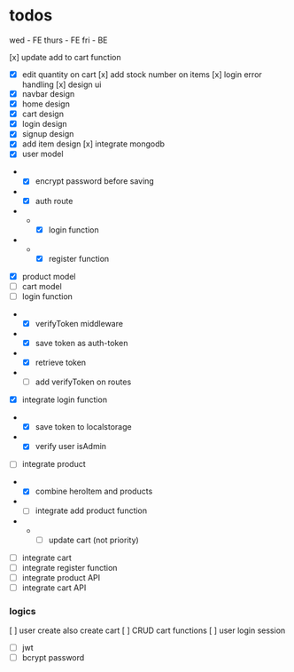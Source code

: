 # todos

wed - FE
thurs - FE
fri - BE

[x] update add to cart function

- [x] edit quantity on cart
      [x] add stock number on items
      [x] login error handling
      [x] design ui
- [x] navbar design
- [x] home design
- [x] cart design
- [x] login design
- [x] signup design
- [x] add item design
      [x] integrate mongodb
- [x] user model
- - [x] encrypt password before saving
- - [x] auth route
- - - [x] login function
- - - [x] register function
- [x] product model
- [ ] cart model
- [ ] login function
- - [x] verifyToken middleware
- - [x] save token as auth-token
- - [x] retrieve token
- - [ ] add verifyToken on routes
- [x] integrate login function
- - [x] save token to localstorage
- - [x] verify user isAdmin
- [ ] integrate product
- - [x] combine heroItem and products
- - [ ] integrate add product function
- - - [ ] update cart (not priority)
- [ ] integrate cart
- [ ] integrate register function
- [ ] integrate product API
- [ ] integrate cart API

### logics

[ ] user create also create cart
[ ] CRUD cart functions
[ ] user login session

- [ ] jwt
- [ ] bcrypt password
